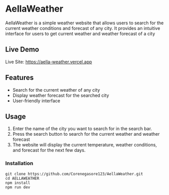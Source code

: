 # AellaWeather

AellaWeather is a simple weather website that allows users to search for the current weather conditions and forecast of any city. It provides an intuitive interface for users to get current weather and weather forecast of a city

## Live Demo

Live Site: https://aella-weather.vercel.app

## Features

- Search for the current weather of any city
- Display weather forecast for the searched city
- User-friendly interface


## Usage

1. Enter the name of the city you want to search for in the search bar.
2. Press the search button to search for the current weather and weather forecast
3. The website will display the current temperature, weather conditions, and forecast for the next few days.

### Installation
    git clone https://github.com/Corenegasore123/AellaWeather.git
    cd AELLAWEATHER
    npm install
    npm run dev

    




